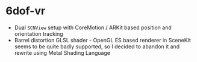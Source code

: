 # 6dof-vr
- Dual `SCNView` setup with CoreMotion / ARKit based position and orientation tracking
- Barrel distortion GLSL shader - OpenGL ES based renderer in SceneKit seems to be quite badly supported, so I decided to abandon it and rewrite using Metal Shading Language
